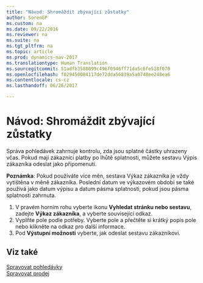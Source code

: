 ```yaml
---
title: "Návod: Shromáždit zbývající zůstatky"
author: SorenGP
ms.custom: na
ms.date: 09/22/2016
ms.reviewer: na
ms.suite: na
ms.tgt_pltfrm: na
ms.topic: article
ms.prod: dynamics-nav-2017
ms.translationtype: Human Translation
ms.sourcegitcommit: 51adfb3588099c496f0946ff71da5c6fe518f070
ms.openlocfilehash: f029450084117de72dda56839a5a0748ee248ea6
ms.contentlocale: cs-cz
ms.lasthandoff: 06/26/2017

---
```


# <a name="how-to-collect-outstanding-balances"></a>Návod: Shromáždit zbývající zůstatky
Správa pohledávek zahrnuje kontrolu, zda jsou splatné částky uhrazeny včas. Pokud mají zákazníci platby po lhůtě splatnosti, můžete sestavu Výpis zákazníka odeslat jako připomenutí.

**Poznámka**: Pokud používáte více měn, sestava Výkaz zákazníka je vždy vytištěna v měně zákazníka. Poslední datum ve výkazovém období se také používá jako datum výpisu a datum pásma splatnosti, pokud jsou pásma splatnosti zahrnuta.

1. V pravém horním rohu vyberte ikonu **Vyhledat stránku nebo sestavu**, zadejte **Výkaz zákazníka**, a vyberte související odkaz.
2. Vyplňte pole podle potřeby. Vyberte pole a přečtěte si krátký popis pole nebo klikněte na odkaz pro další informace.
3. Pod **Výstupní možnosti** vyberte, jak odeslat sestavu zákazníkovi.

## <a name="see-also"></a>Viz také
[Spravovat pohledávky](receivables-manage-receivables.md)  
[Spravovat prodej](sales-manage-sales.md)


